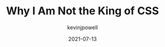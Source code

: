 ---
author: kevinjpowell
date: 2021-07-13
tags:
  - css
  - meta
target_url: https://www.kevinpowell.co/article/why-i-dont-like-being-called-the-king-of-css/
title: Why I Am Not the King of CSS
---